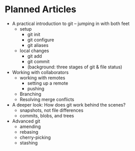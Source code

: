 # Planned Articles

* A practical introduction to git – jumping in with both feet
  * setup
    * git init
    * git configure
    * git aliases
  * local changes
    * git add
    * git commit
    * (background: three stages of git & file status)
* Working with collaborators
  * working with remotes
    * setting up a remote
    * pushing
  * Branching
  * Resolving merge conflicts
* A deeper look: How does git work behind the scenes?
  * snapshots, not file differences
  * commits, blobs, and trees
* Advanced git
  * amending
  * rebasing
  * cherry-picking
  * stashing